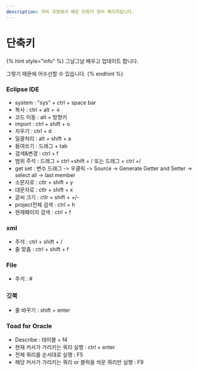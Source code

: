 ```yaml
---
description: 국비 과정에서 배운 단축키 정리 페이지입니다.
---
```


# 단축키

{% hint style="info" %}
그날그날 배우고 업데이트 합니다.

그렇기 때문에 어수선할 수 있습니다.
{% endhint %}

### Eclipse IDE

* system       : "sys" + ctrl + space bar
* 복사            : ctrl + alt + ↓
* 코드 이동   : alt + 방향키
* import        : ctrl + shift + o
* 지우기        : ctrl + d
* 일괄처리    : alt + shift + a
* 들여쓰기    : 드래그 + tab
* 검색&변경 : ctrl + f
* 범위 주석   : 드래그 + ctrl +shift + / 또는 드래그 + ctrl +/
* get set        : 변수 드래그 -&gt; 우클릭 -&gt; Source -&gt; Generate Getter and Setter -&gt; select all -&gt; last member 
* 소문자로    : ctlr + shift + y
* 대문자로    : ctlr + shift + x
* 글씨 크기   : ctlr + shift + +/-
* project전체 검색 : ctrl + h
* 현재페이지 검색 : ctrl + f

### xml

* 주석 : ctrl + shift + /
* 줄 맞춤 : ctrl + shift + f

### File

* 주석 : \#

### 깃북

* 줄 바꾸기 : shift + enter

### Toad for Oracle

* Describe : 테이블 + f4
* 현재 커서가 가리키는 쿼리 실행 : ctrl + enter
* 전체 쿼리를 순서대로 실행 : F5
* 해당 커서가 가리키는 쿼리 or 블럭을 씌운 쿼리만 실행 : F9

